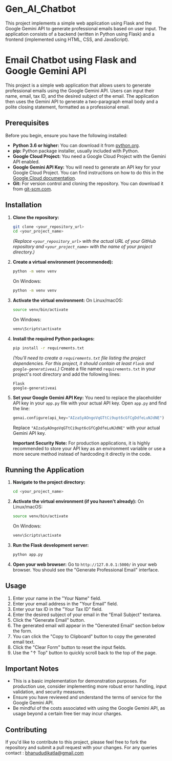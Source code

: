 # Gen_AI_Chatbot
This project implements a simple web application using Flask and the Google Gemini API to generate professional emails based on user input. The application consists of a backend (written in Python using Flask) and a frontend (implemented using HTML, CSS, and JavaScript).

# Email Chatbot using Flask and Google Gemini API

This project is a simple web application that allows users to generate professional emails using the Google Gemini API. Users can input their name, email, tax ID, and the desired subject of the email. The application then uses the Gemini API to generate a two-paragraph email body and a polite closing statement, formatted as a professional email.

## Prerequisites

Before you begin, ensure you have the following installed:

* **Python 3.6 or higher:** You can download it from [python.org](https://www.python.org/).
* **pip:** Python package installer, usually included with Python.
* **Google Cloud Project:** You need a Google Cloud Project with the Gemini API enabled.
* **Google Gemini API Key:** You will need to generate an API key for your Google Cloud Project. You can find instructions on how to do this in the [Google Cloud documentation](https://makersuite.google.com/app/apikey).
* **Git:** For version control and cloning the repository. You can download it from [git-scm.com](https://git-scm.com/).

## Installation

1.  **Clone the repository:**
    ```bash
    git clone <your_repository_url>
    cd <your_project_name>
    ```
    *(Replace `<your_repository_url>` with the actual URL of your GitHub repository and `<your_project_name>` with the name of your project directory.)*

2.  **Create a virtual environment (recommended):**
    ```bash
    python -m venv venv
    ```
    On Windows:
    ```bash
    python -m venv venv
    ```

3.  **Activate the virtual environment:**
    On Linux/macOS:
    ```bash
    source venv/bin/activate
    ```
    On Windows:
    ```bash
    venv\Scripts\activate
    ```

4.  **Install the required Python packages:**
    ```bash
    pip install -r requirements.txt
    ```
    *(You'll need to create a `requirements.txt` file listing the project dependencies. For this project, it should contain at least `Flask` and `google-generativeai`.)*
    Create a file named `requirements.txt` in your project's root directory and add the following lines:
    ```
    Flask
    google-generativeai
    ```

5.  **Set your Google Gemini API Key:**
    You need to replace the placeholder API key in your `app.py` file with your actual API key. Open `app.py` and find the line:
    ```python
    genai.configure(api_key="AIzaSyAOngoVqGTtCi9upt6cGfCgDdfeLuNJdNE")  # Replace with your actual API key
    ```
    Replace `"AIzaSyAOngoVqGTtCi9upt6cGfCgDdfeLuNJdNE"` with your actual Gemini API key.

    **Important Security Note:** For production applications, it is highly recommended to store your API key as an environment variable or use a more secure method instead of hardcoding it directly in the code.

## Running the Application

1.  **Navigate to the project directory:**
    ```bash
    cd <your_project_name>
    ```

2.  **Activate the virtual environment (if you haven't already):**
    On Linux/macOS:
    ```bash
    source venv/bin/activate
    ```
    On Windows:
    ```bash
    venv\Scripts\activate
    ```

3.  **Run the Flask development server:**
    ```bash
    python app.py
    ```

4.  **Open your web browser:**
    Go to `http://127.0.0.1:5000/` in your web browser. You should see the "Generate Professional Email" interface.

## Usage

1.  Enter your name in the "Your Name" field.
2.  Enter your email address in the "Your Email" field.
3.  Enter your tax ID in the "Your Tax ID" field.
4.  Enter the desired subject of your email in the "Email Subject" textarea.
5.  Click the "Generate Email" button.
6.  The generated email will appear in the "Generated Email" section below the form.
7.  You can click the "Copy to Clipboard" button to copy the generated email text.
8.  Click the "Clear Form" button to reset the input fields.
9.  Use the "↑ Top" button to quickly scroll back to the top of the page.

## Important Notes

* This is a basic implementation for demonstration purposes. For production use, consider implementing more robust error handling, input validation, and security measures.
* Ensure you have reviewed and understand the terms of service for the Google Gemini API.
* Be mindful of the costs associated with using the Google Gemini API, as usage beyond a certain free tier may incur charges.

## Contributing

If you'd like to contribute to this project, please feel free to fork the repository and submit a pull request with your changes.
For any queries contact : bhanududikatla@gmail.com
